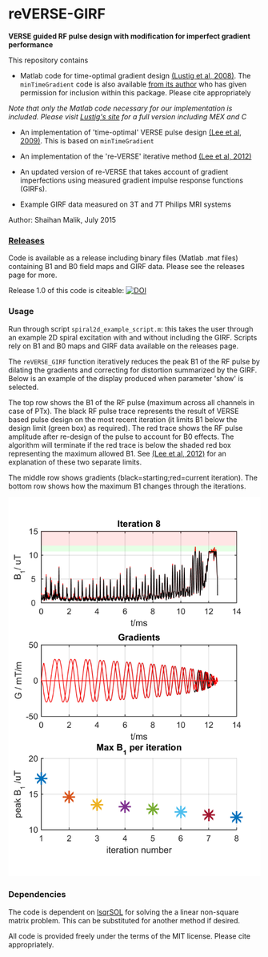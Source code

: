 # reVERSE-GIRF
**VERSE guided RF pulse design with modification for imperfect gradient performance**

This repository contains

*  Matlab code for time-optimal gradient design [(Lustig et al, 2008)](http://doi.org/10.1109/TMI.2008.922699). The `minTimeGradient` code is also available  [from its author](http://www.eecs.berkeley.edu/~mlustig/Software.html) who has given permission for inclusion within this package. Please cite appropriately

  *Note that only the Matlab code necessary for our implementation is included. Please visit [Lustig's site](http://www.eecs.berkeley.edu/~mlustig/Software.html) for a full version including MEX and C*

* An implementation of 'time-optimal' VERSE pulse design  [(Lee et al, 2009)](http://doi.org/10.1002/mrm.21950). This is based on `minTimeGradient`

* An implementation of the 're-VERSE' iterative method [(Lee et al, 2012)](http://doi.org/10.1002/mrm.23010)

* An updated version of re-VERSE that takes account of gradient imperfections using measured gradient impulse response functions (GIRFs).

* Example GIRF data measured on 3T and 7T Philips MRI systems

Author: Shaihan Malik, July 2015


### [Releases](https://github.com/mriphysics/reVERSE-GIRF/releases)
Code is available as a release including binary files (Matlab .mat files) containing B1 and B0 field maps and GIRF data. Please see the releases page for more.

Release 1.0 of this code is citeable: [![DOI](https://zenodo.org/badge/doi/10.5281/zenodo.20127.svg)](http://dx.doi.org/10.5281/zenodo.20127)

### Usage
Run through script `spiral2d_example_script.m`: this takes the user through an example 2D spiral excitation with and without including the GIRF. Scripts rely on B1 and B0 maps and GIRF data available on the releases page.

The `reVERSE_GIRF` function iteratively reduces the peak B1 of the RF pulse by dilating the gradients and correcting for distortion summarized by the GIRF. Below is an example of the display produced when parameter 'show' is selected.

The top row shows the B1 of the RF pulse (maximum across all channels in case of PTx). The black RF pulse trace represents the result of VERSE based pulse design on the most recent iteration (it limits B1 below the design limit (green box) as required). The red trace shows the RF pulse amplitude after re-design of the pulse to account for B0 effects. The algorithm will terminate if the red trace is below the shaded red box representing the maximum allowed B1. See [(Lee et al, 2012)](http://doi.org/10.1002/mrm.23010) for an explanation of these two separate limits.

The middle row shows gradients (black=starting;red=current iteration). The bottom row shows how the maximum B1 changes through the iterations.

![alt text](screenshot.png "Example screenshot")


### Dependencies
The code is dependent on [lsqrSOL](https://github.com/areslp/matlab/tree/master/lsqrSOL) for solving the a linear non-square matrix problem. This can be substituted for another method if desired.

All code is provided freely under the terms of the MIT license. Please cite appropriately.
